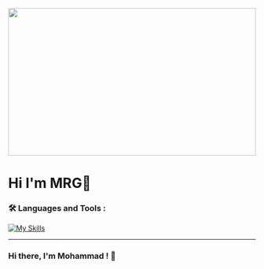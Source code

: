 
 
<div align="center">
  <img src="https://media.giphy.com/media/gU25raLP4pUu4/giphy.gif" height="300" width="100%">
</div>

# Hi I'm MRG:wave:
### :hammer_and_wrench: Languages and Tools :

[![My Skills](https://skillicons.dev/icons?i=html,css,bootstrap,js,nodejs,php,laravel,mysql,mongodb,docker,git,gitlab,github,instagram,jquery,postman,powershell,stackoverflow,symfony,wordpress,bash,cloudflare,codepen,express,grafana,idea,kafka,linux,linkedin,nginx,prisma,pug,rabbitmq,redis,regex,sqlite,svg,twitter,ts,vscode&theme=dark)](https://skillicons.dev)

---

### Hi there, I'm Mohammad ! 👋
